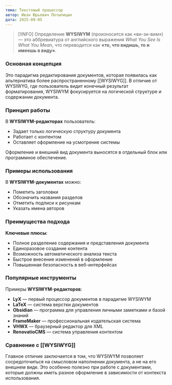 ```yaml
---
тема: Текстовый процессор
автор: Иван Юрьевич Потылицын
дата: 2025-09-05
---
```



> [!INFO] Определение
> **WYSIWYM** (произносится как «ви-зи-вим») — это аббревиатура от английского выражения _What You See Is What You Mean_, что переводится как **«то, что видишь, то и имеешь в виду»**.

### Основная концепция

Это парадигма редактирования документов, которая появилась как альтернатива более распространенному [[WYSIWYG]]. В отличие от WYSIWYG, где пользователь видит конечный результат форматирования, WYSIWYM фокусируется на логической структуре и содержании документа.

### Принцип работы

В **WYSIWYM-редакторах** пользователь:

- Задает только логическую структуру документа
- Работает с контентом
- Оставляет оформление на усмотрение системы

Оформление и внешний вид документа выносятся в отдельный блок или программное обеспечение.

### Примеры использования

В **WYSIWYM-документах** можно:

- Пометить заголовки
- Обозначить названия разделов
- Отметить подписи к рисункам
- Указать имена авторов

### Преимущества подхода

**Ключевые плюсы**:

- Полное разделение содержания и представления документа
- Единоразовое создание контента
- Возможность автоматического анализа текста
- Быстрое внесение изменений в оформление
- Повышенная безопасность в веб-интерфейсах

### Популярные инструменты

Примеры **WYSIWYM-редакторов**:

- **LyX** — первый процессор документов в парадигме WYSIWYM
- **LaTeX** — система верстки документов
- **Obsidian** — программа для управления личными заметками и базой знаний
- **FrameMaker** — профессиональная издательская система
- **VHWX** — браузерный редактор для XML
- **RenovatioCMS** — система управления контентом

### Сравнение с [[WYSIWYG]]

Главное отличие заключается в том, что WYSIWYM позволяет сосредоточиться на смысловом наполнении документа, а не на его внешнем виде. Это особенно полезно при работе с документами, которые должны иметь разное оформление в зависимости от контекста использования.

